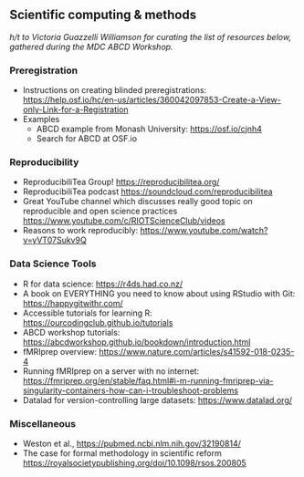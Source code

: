 ## Scientific computing & methods

*h/t to Victoria Guazzelli Williamson for curating the list of resources below, gathered during the MDC ABCD Workshop.* 

### Preregistration

- Instructions on creating blinded preregistrations: https://help.osf.io/hc/en-us/articles/360042097853-Create-a-View-only-Link-for-a-Registration 
- Examples
  - ABCD example from Monash University: https://osf.io/cjnh4 
  - Search for ABCD at OSF.io
  
### Reproducibility

- ReproducibiliTea Group! https://reproducibilitea.org/
- ReproducibiliTea podcast https://soundcloud.com/reproducibilitea
- Great YouTube channel which discusses really good topic on reproducible and open science practices https://www.youtube.com/c/RIOTScienceClub/videos
- Reasons to work reproducibly: https://www.youtube.com/watch?v=yVT07Sukv9Q

### Data Science Tools

- R for data science: https://r4ds.had.co.nz/ 
- A book on EVERYTHING you need to know about using RStudio with Git: https://happygitwithr.com/ 
- Accessible tutorials for learning R: https://ourcodingclub.github.io/tutorials
- ABCD workshop tutorials: https://abcdworkshop.github.io/bookdown/introduction.html 
- fMRIprep overview: https://www.nature.com/articles/s41592-018-0235-4 
- Running fMRIprep on a server with no internet: https://fmriprep.org/en/stable/faq.html#i-m-running-fmriprep-via-singularity-containers-how-can-i-troubleshoot-problems
- Datalad for version-controlling large datasets: https://www.datalad.org/

### Miscellaneous

- Weston et al., https://pubmed.ncbi.nlm.nih.gov/32190814/ 
- The case for formal methodology in scientific reform https://royalsocietypublishing.org/doi/10.1098/rsos.200805 
